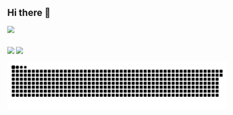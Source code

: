 ## Hi there 👋

<div align="center>
  
  <div>
    <a href="https://github.com/joaopfusco">
    <img height="180em" src="https://github-readme-stats.vercel.app/api/top-langs/?username=joaopfusco&layout=compact&langs_count=5&theme=dark"/>
  </div>
      
  ##
  
 <div>
    <a href = "mailto:joaopedrofusco@gmail.com"><img src="https://img.shields.io/badge/-Gmail-%23333?style=for-the-badge&logo=gmail&logoColor=white" target="_blank"></a>
    <a href="https://www.linkedin.com/in/joaopedrofusco/" target="_blank"><img src="https://img.shields.io/badge/-LinkedIn-%230077B5?style=for-the-badge&logo=linkedin&logoColor=white" target="_blank">
 </div>
 
  ![Snake animation](https://github.com/joaopfusco/joaopfusco/blob/main/github-contribution-grid-snake.svg)

</div>

